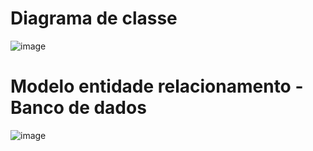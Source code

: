 # Diagrama de classe

![image](https://github.com/Leandroyyy/gs-fiap-oceano-puro/assets/71785908/ca506b5f-3d22-431a-bde3-2e2a6ee3f574)

# Modelo entidade relacionamento - Banco de dados

![image](https://github.com/Leandroyyy/gs-fiap-oceano-puro/assets/71785908/feaf2657-61ce-4307-9e99-aada80cb2777)
